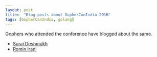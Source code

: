 ```yaml
---
layout: post
title:  "Blog posts about GopherConIndia 2016"
tags: [GopherConIndia, golang]
---
```


Gophers who attended the conference have blogged about the same.

* [Suraj Deshmukh](https://deshmukhsuraj.wordpress.com/2016/02/21/gophercon-india-2016/)
* [Romin Irani](http://rominirani.com/2016/02/21/gophercon-india-2016-a-recap/)

